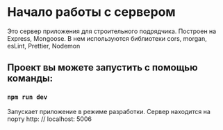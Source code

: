 # Начало работы с сервером

Это сервер приложения для строительного подрядчика. Построен на Express, Mongoose.
В нем используются библиотеки cors, morgan, esLint, Prettier, Nodemon


## Проект вы можете запустить с помощью команды:

### `npm run dev`

Запускает приложение в режиме разработки.
Сервер находится на порту http: // localhost: 5006


